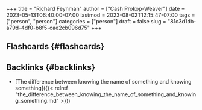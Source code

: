 +++
title = "Richard Feynman"
author = ["Cash Prokop-Weaver"]
date = 2023-05-13T06:40:00-07:00
lastmod = 2023-08-02T12:15:47-07:00
tags = ["person", "person"]
categories = ["person"]
draft = false
slug = "81c3d1db-a79d-4df0-b8f5-cae2cb096d75"
+++

## Flashcards {#flashcards}


## Backlinks {#backlinks}

-   [The difference between knowing the name of something and knowing something]({{< relref "the_difference_between_knowing_the_name_of_something_and_knowing_something.md" >}})
